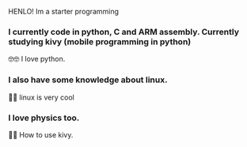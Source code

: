 HENLO! Im a starter programming
### I currently code in python, C and ARM assembly. Currently studying kivy (mobile programming in python)  
🤓🤓 I love python. 
### I also have some knowledge about linux.
🤯🤯 linux is very cool
### I love physics too. 

🤔🤔 How to use kivy. 
